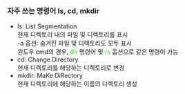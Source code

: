 ### 자주 쓰는 명령어 ls, cd, mkdir
- ls: List Segmentation  
현재 디렉토리 내의 파일 및 디렉토리를 표시  
-a 옵션: 숨겨진 파일 및 디렉토리도 모두 표시  
윈도우 cmd의 경우, <span style="color: #31d522">dir</span> 명령어 및 <span style="color: #31d522">
/s</span> 옵션으로 같은 명령이 가능
- cd: Change Directory  
현재 디렉토리를 해당하는 디렉토리로 변경
- mkdir: MaKe DiRectory  
현재 디렉토리에 해당하는 이름의 디렉토리 생성  
